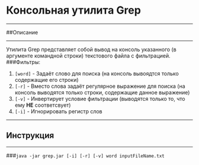 # Консольная утилита Grep
___
##Описание
___
Утилита Grep представляет собой вывод на консоль указанного (в аргументе командной строки) текстового файла с фильтрацией.
###Фильтры:
1. `[word]` - Задаёт слово для поиска (на консоль вывоядтся только содержащие его строки)
2. `[-r]` - Вместо слова задаёт регулярное выражение для поиска (на консоль выводятся только строки, содержащие данное выражение)
3. `[-v]` - Инвертирует условие фильтрации (выводятся только то, что ему **НЕ** соответсвует)
4. `[-i]` - Игнорировать регистр слов
___
## Инструкция
___

 ###`java -jar grep.jar [-i] [-r] [-v] word inputFileName.txt`
